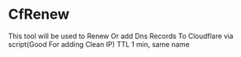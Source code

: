 # CfRenew
This tool will be used to Renew Or add Dns Records To Cloudflare via script(Good For adding Clean IP) TTL 1 min, same name

